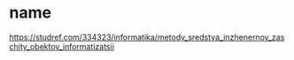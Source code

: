 # name
https://studref.com/334323/informatika/metody_sredstva_inzhenernoy_zaschity_obektov_informatizatsii
